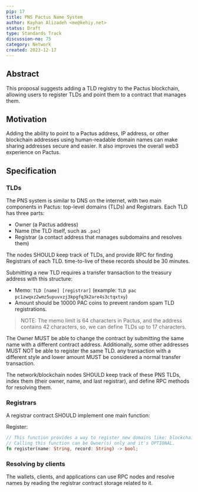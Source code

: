 ```yaml
---
pip: 17
title: PNS Pactus Name System
author: Kayhan Alizadeh <me@kehiy.net>
status: Draft
type: Standards Track
discussion-no: 75
category: Network
created: 2023-12-17
---
```


## Abstract

This proposal suggests adding a TLD registry to the Pactus blockchain,
allowing users to register TLDs and point them to a contract that manages them.

## Motivation

Adding the ability to point to a Pactus address, IP address,
or other blockchain addresses using human-readable domain names can make sharing addresses secure and easier.
It also improves the overall web3 experience on Pactus.

## Specification

### TLDs

The PNS system is similar to DNS on the internet, with two main components in
Pactus: top-level domains (TLDs) and Registrars.
Each TLD has three parts:

* Owner (a Pactus address)
* Name (the TLD itself, such as `.pac`)
* Registrar (a contact address that manages subdomains and resolves them)

The nodes SHOULD keep track of TLDs, and provide RPC for finding Registrars of each TLD.
time-to-live of these records should be 30 minutes.

Submitting a new TLD requires a transfer transaction to the treasury address with this structure:

* Memo: `TLD [name] [registrar]` (example: `TLD pac pc1zwqxz2wmz5upuvxzj3kpgfq3k2are4s3ctqxtxy`)
* Amount should be 10000 PAC coins to prevent random spam TLD registrations.

> NOTE: The memo limit is 64 characters in Pactus, and
> the address contains 42 characters, so, we can define TLDs up to 17  characters.

The Owner MUST be able to change the contract by submitting the same name with a different contract address.
Additionally, some other addresses MUST NOT be able to register the same TLD.
any transaction with a different style and lower amount MUST be considered a normal transfer transaction.

The network/blockchain nodes SHOULD keep track of these PNS TLDs,
index them (their owner, name, and last registrar), and define RPC methods for resolving them.

### Registrars

A registrar contract SHOULD implement one main function:

Register:

```rs
// This function provides a way to register new domains like: blockchain.pac, 🔥.pac, and more.
// Calling this function can be Owner(s) only and it's OPTIONAL.
fn register(name: String, record: String) -> bool;
```

### Resolving by clients

The wallets, clients, and applications can use RPC nodes and resolve names
by reading the registrar contract storage related to it.
